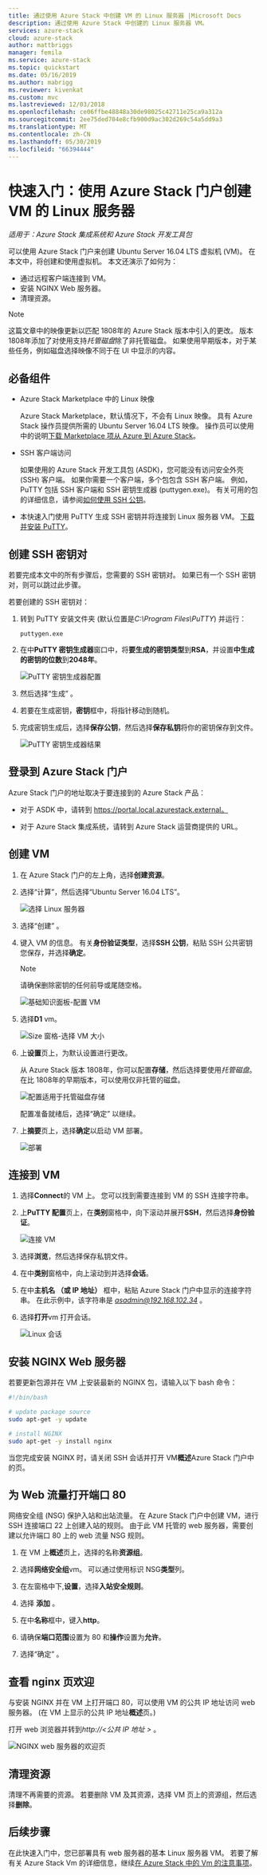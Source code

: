 ```yaml
---
title: 通过使用 Azure Stack 中创建 VM 的 Linux 服务器 |Microsoft Docs
description: 通过使用 Azure Stack 中创建的 Linux 服务器 VM。
services: azure-stack
cloud: azure-stack
author: mattbriggs
manager: femila
ms.service: azure-stack
ms.topic: quickstart
ms.date: 05/16/2019
ms.author: mabrigg
ms.reviewer: kivenkat
ms.custom: mvc
ms.lastreviewed: 12/03/2018
ms.openlocfilehash: ce06ffbe48848a30de98025c42711e25ca9a312a
ms.sourcegitcommit: 2ee75ded704e8cfb900d9ac302d269c54a5dd9a3
ms.translationtype: MT
ms.contentlocale: zh-CN
ms.lasthandoff: 05/30/2019
ms.locfileid: "66394444"
---
```

# <a name="quickstart-create-a-linux-server-vm-by-using-the-azure-stack-portal"></a>快速入门：使用 Azure Stack 门户创建 VM 的 Linux 服务器

*适用于：Azure Stack 集成系统和 Azure Stack 开发工具包*

可以使用 Azure Stack 门户来创建 Ubuntu Server 16.04 LTS 虚拟机 (VM)。 在本文中，将创建和使用虚拟机。 本文还演示了如何为：

* 通过远程客户端连接到 VM。
* 安装 NGINX Web 服务器。
* 清理资源。

> [!NOTE]  
> 这篇文章中的映像更新以匹配 1808年的 Azure Stack 版本中引入的更改。 版本 1808年添加了对使用支持*托管磁盘*除了非托管磁盘。 如果使用早期版本，对于某些任务，例如磁盘选择映像不同于在 UI 中显示的内容。  

## <a name="prerequisites"></a>必备组件

* Azure Stack Marketplace 中的 Linux 映像

   Azure Stack Marketplace，默认情况下，不会有 Linux 映像。 具有 Azure Stack 操作员提供所需的 Ubuntu Server 16.04 LTS 映像。 操作员可以使用中的说明[下载 Marketplace 项从 Azure 到 Azure Stack](../operator/azure-stack-download-azure-marketplace-item.md)。

* SSH 客户端访问

   如果使用的 Azure Stack 开发工具包 (ASDK)，您可能没有访问安全外壳 (SSH) 客户端。 如果你需要一个客户端，多个包包含 SSH 客户端。 例如，PuTTY 包括 SSH 客户端和 SSH 密钥生成器 (puttygen.exe)。 有关可用的包的详细信息，请参阅[如何使用 SSH 公钥](azure-stack-dev-start-howto-ssh-public-key.md)。

* 本快速入门使用 PuTTY 生成 SSH 密钥并将连接到 Linux 服务器 VM。 [下载并安装 PuTTY](https://www.putty.org)。

## <a name="create-an-ssh-key-pair"></a>创建 SSH 密钥对

若要完成本文中的所有步骤后，您需要的 SSH 密钥对。 如果已有一个 SSH 密钥对，则可以跳过此步骤。

若要创建的 SSH 密钥对：

1. 转到 PuTTY 安装文件夹 (默认位置是*C:\Program Files\PuTTY*) 并运行：

    `puttygen.exe`

1. 在中**PuTTY 密钥生成器**窗口中，将**要生成的密钥类型**到**RSA**，并设置**中生成的密钥的位数**到**2048年**。

   ![PuTTY 密钥生成器配置](media/azure-stack-quick-linux-portal/Putty01.PNG)

1. 然后选择“生成”  。

1. 若要在生成密钥，**密钥**框中，将指针移动到随机。

1. 完成密钥生成后，选择**保存公钥**，然后选择**保存私钥**将你的密钥保存到文件。

   ![PuTTY 密钥生成器结果](media/azure-stack-quick-linux-portal/Putty02.PNG)

## <a name="sign-in-to-the-azure-stack-portal"></a>登录到 Azure Stack 门户

Azure Stack 门户的地址取决于要连接到的 Azure Stack 产品：

* 对于 ASDK 中，请转到 https://portal.local.azurestack.external。

* 对于 Azure Stack 集成系统，请转到 Azure Stack 运营商提供的 URL。

## <a name="create-the-vm"></a>创建 VM

1. 在 Azure Stack 门户的左上角，选择**创建资源**。

1. 选择“计算”，然后选择“Ubuntu Server 16.04 LTS”。  
   
   ![选择 Linux 服务器](media/azure-stack-quick-linux-portal/select.png)

1. 选择“创建”  。

1. 键入 VM 的信息。 有关**身份验证类型**，选择**SSH 公钥**，粘贴 SSH 公共密钥您保存，并选择**确定**。

   > [!NOTE]
   > 请确保删除密钥的任何前导或尾随空格。

   ![基础知识面板-配置 VM](media/azure-stack-quick-linux-portal/linux-01.PNG)

1. 选择**D1** vm。

   ![Size 窗格-选择 VM 大小](media/azure-stack-quick-linux-portal/linux-02.PNG)

1. 上**设置**页上，为默认设置进行更改。
   
   从 Azure Stack 版本 1808年，你可以配置**存储**，然后选择要使用*托管磁盘*。 在比 1808年的早期版本，可以使用仅非托管的磁盘。

   ![配置适用于托管磁盘存储](media/azure-stack-quick-linux-portal/linux-03.PNG)
    
   配置准备就绪后，选择“确定”  以继续。

1. 上**摘要**页上，选择**确定**以启动 VM 部署。  

   ![部署](media/azure-stack-quick-linux-portal/deploy.png)

## <a name="connect-to-the-vm"></a>连接到 VM

1. 选择**Connect**的 VM 上。 您可以找到需要连接到 VM 的 SSH 连接字符串。 

1. 上**PuTTY 配置**页上，在**类别**窗格中，向下滚动并展开**SSH**，然后选择**身份验证**。 

   ![连接 VM](media/azure-stack-quick-linux-portal/putty03.PNG)

1. 选择**浏览**，然后选择保存私钥文件。

1. 在中**类别**窗格中，向上滚动到并选择**会话**。

1. 在中**主机名 （或 IP 地址）** 框中，粘贴 Azure Stack 门户中显示的连接字符串。 在此示例中，该字符串是 *asadmin@192.168.102.34* 。

1. 选择**打开**vm 打开会话。

   ![Linux 会话](media/azure-stack-quick-linux-portal/Putty05.PNG)

## <a name="install-the-nginx-web-server"></a>安装 NGINX Web 服务器

若要更新包源并在 VM 上安装最新的 NGINX 包，请输入以下 bash 命令：

```bash
#!/bin/bash

# update package source
sudo apt-get -y update

# install NGINX
sudo apt-get -y install nginx
```

当您完成安装 NGINX 时，请关闭 SSH 会话并打开 VM**概述**Azure Stack 门户中的页。

## <a name="open-port-80-for-web-traffic"></a>为 Web 流量打开端口 80

网络安全组 (NSG) 保护入站和出站流量。 在 Azure Stack 门户中创建 VM，进行 SSH 连接端口 22 上创建入站的规则。 由于此 VM 托管的 web 服务器，需要创建以允许端口 80 上的 web 流量 NSG 规则。

1. 在 VM 上**概述**页上，选择的名称**资源组**。

1. 选择**网络安全组**vm。 可以通过使用标识 NSG**类型**列。

1. 在左窗格中下,**设置**，选择**入站安全规则**。

1. 选择 **添加** 。

1. 在中**名称**框中，键入**http**。 

1. 请确保**端口范围**设置为 80 和**操作**设置为**允许**。

1. 选择“确定”  。

## <a name="view-the-welcome-to-nginx-page"></a>查看 nginx 页欢迎

与安装 NGINX 并在 VM 上打开端口 80，可以使用 VM 的公共 IP 地址访问 web 服务器。 (在 VM 上显示的公共 IP 地址**概述**页。)

打开 web 浏览器并转到*http://\<公共 IP 地址 >* 。

![NGINX web 服务器的欢迎页](media/azure-stack-quick-linux-portal/linux-05.PNG)

## <a name="clean-up-resources"></a>清理资源

清理不再需要的资源。 若要删除 VM 及其资源，选择 VM 页上的资源组，然后选择**删除**。

## <a name="next-steps"></a>后续步骤

在此快速入门中，您已部署具有 web 服务器的基本 Linux 服务器 VM。 若要了解有关 Azure Stack Vm 的详细信息，继续[在 Azure Stack 中的 Vm 的注意事项](azure-stack-vm-considerations.md)。
